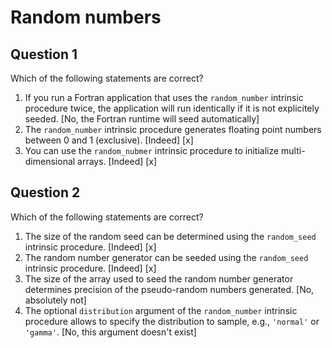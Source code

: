 # Random numbers

## Question 1

Which of the following statements are correct?

1. If you run a Fortran application that uses the `random_number` intrinsic procedure twice, the application will run identically if it is not explicitely seeded. [No, the Fortran runtime will seed automatically]
1. The `random_number` intrinsic procedure generates floating point numbers between 0 and 1 (exclusive). [Indeed] [x]
1. You can use the `random_nubmer` intrinsic procedure to initialize multi-dimensional arrays. [Indeed] [x]


## Question 2

Which of the following statements are correct?

1. The size of the random seed can be determined using the `random_seed` intrinsic procedure. [Indeed] [x]
1. The random number generator can be seeded using the `random_seed` intrinsic procedure. [Indeed] [x]
1. The size of the array  used to seed the random number generator determines precision of the pseudo-random numbers generated. [No, absolutely not]
1. The optional `distribution` argument of the `random_number` intrinsic procedure allows to specify the distribution to sample, e.g., `'normal'` or `'gamma'`. [No, this argument doesn't exist]
